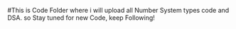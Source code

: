 #This is Code Folder where i will upload all Number System types code and DSA. so Stay tuned for new Code, keep Following!
